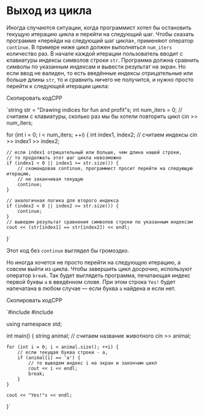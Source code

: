 # Выход из цикла

Иногда случаются ситуации, когда программист хотел бы остановить текущую итерацию цикла и перейти на следующий шаг. Чтобы сказать программе «‎перейди на следующий шаг цикла»‎, применяют оператор `continue`. В примере ниже цикл должен выполняться `num_iters` количество раз. В начале каждой итерации пользователь вводит с клавиатуры индексы символов строки `str`. Программа должна сравнить символы по указанным индексам и вывести результат на экран. Но если ввод не валиден, то есть введённые индексы отрицательные или больше длины `str`, то и сравнить ничего не получится, и нужно просто перейти к следующей итерации цикла:

Скопировать кодCPP

`string str = "Drawing indices for fun and profit"s;
int num_iters = 0;
// считаем с клавиатуры, сколько раз мы бы хотели повторить цикл
cin >> num_iters;

for (int i = 0; i < num_iters; ++i) {
    int index1, index2;
    // считаем индексы
    cin >> index1 >> index2;

    // если index1 отрицательный или больше, чем длина нашей строки,
    // то продолжать этот шаг цикла невозможно
    if (index1 < 0 || index1 >= str.size()) {
        // скомандовав continue, программист просит перейти на следующую итерацию,
        // не заканчивая текущую 
        continue;
    }
    
    // аналогичная логика для второго индекса
    if (index2 < 0 || index2 >= str.size()) {
        continue;
    }
    // выведем результат сравнения символов строки по указанным индексам
    cout << (str[index1] == str[index2]) << endl;
}` 

Этот код без `continue` выглядел бы громоздко.

Но иногда хочется не просто перейти на следующую итерацию, а совсем выйти из цикла. Чтобы завершить цикл досрочно, используют оператор `break`. Так будет выглядеть программа, печатающая индекс первой буквы `a` в введённом слове. При этом строка `Yes!` будет напечатана в любом случае — если буква `a` найдена и если нет.

Скопировать кодCPP

`#include <iostream>
#include <string>

using namespace std;

int main() {
    string animal;
    // считаем название животного
    cin >> animal;

    for (int i = 0; i < animal.size(); ++i) {
        // если текущая буква строки - а, 
        if (animal[i] == 'a') {
            // то выведем индекс i на экран и закончим цикл
            cout << i << endl;
            break;
        }
    }

    cout << "Yes!"s << endl;
}`